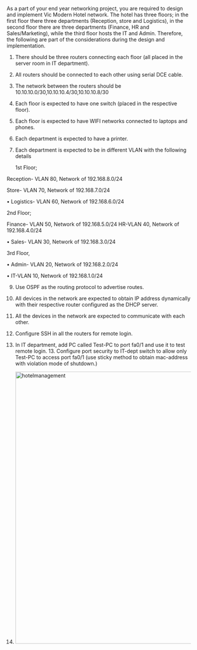 As a part of your end year networking project, you are required to design and implement Vic Modern Hotel network. The hotel has three floors; in the first floor there three departments (Reception, store and Logistics), in the second floor there are three departments (Finance, HR and Sales/Marketing), while the third floor hosts the IT and Admin. Therefore, the following are part of the considerations during the design and implementation.
1. There should be three routers connecting each floor (all placed in the server room in IT department).
2. All routers should be connected to each other using serial DCE cable.
3. The network between the routers should be 10.10.10.0/30,10.10.10.4/30,10.10.10.8/30
4. Each floor is expected to have one switch (placed in the respective floor).
5. Each floor is expected to have WIFI networks connected to laptops and phones.
6. Each department is expected to have a printer.
7. Each department is expected to be in different VLAN with the following details

   1st Floor;

  Reception- VLAN 80, Network of 192.168.8.0/24

  Store- VLAN 70, Network of 192.168.7.0/24

  • Logistics- VLAN 60, Network of 192.168.6.0/24

  2nd Floor;

  Finance- VLAN 50, Network of 192.168.5.0/24 HR-VLAN 40, Network of 192.168.4.0/24

  • Sales- VLAN 30, Network of 192.168.3.0/24

  3rd Floor,

  • Admin- VLAN 20, Network of 192.168.2.0/24

  • IT-VLAN 10, Network of 192.168.1.0/24

9. Use OSPF as the routing protocol to advertise routes.
10. All devices in the network are expected to obtain IP address dynamically with their respective router configured as the DHCP server.
11. All the devices in the network are expected to communicate with each other.
12. Configure SSH in all the routers for remote login.
13. In IT department, add PC called Test-PC to port fa0/1 and use it to test remote login. 13. Configure port security to IT-dept switch to allow only Test-PC to access port fa0/1 (use sticky method to obtain mac-address with violation mode of shutdown.)

14. <img width="1917" height="744" alt="hotelmanagement" src="https://github.com/user-attachments/assets/a0531330-7fe9-4171-beb8-5d5cd42c9768" />
